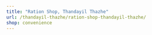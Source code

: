 ```yaml
---
title: "Ration Shop, Thandayil Thazhe"
url: /thandayil-thazhe/ration-shop-thandayil-thazhe/
shop: convenience
---
```

